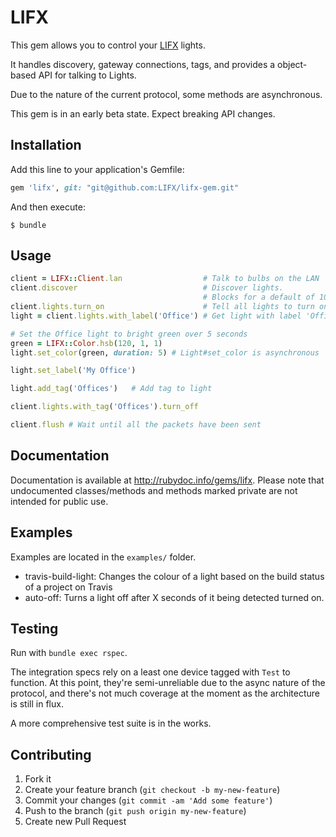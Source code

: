 # LIFX

This gem allows you to control your [LIFX](http://lifx.co) lights.

It handles discovery, gateway connections, tags, and provides a object-based API
for talking to Lights.

Due to the nature of the current protocol, some methods are asynchronous.

This gem is in an early beta state. Expect breaking API changes.

## Installation

Add this line to your application's Gemfile:

```ruby
gem 'lifx', git: "git@github.com:LIFX/lifx-gem.git"
```

And then execute:

```shell
$ bundle
```

## Usage

```ruby
client = LIFX::Client.lan                  # Talk to bulbs on the LAN
client.discover                            # Discover lights.
                                           # Blocks for a default of 10 seconds or until a light is found
client.lights.turn_on                      # Tell all lights to turn on
light = client.lights.with_label('Office') # Get light with label 'Office'

# Set the Office light to bright green over 5 seconds
green = LIFX::Color.hsb(120, 1, 1)
light.set_color(green, duration: 5) # Light#set_color is asynchronous

light.set_label('My Office')

light.add_tag('Offices')   # Add tag to light

client.lights.with_tag('Offices').turn_off

client.flush # Wait until all the packets have been sent
```

## Documentation

Documentation is available at http://rubydoc.info/gems/lifx. Please note that undocumented classes/methods and methods marked private are not intended for public use.

## Examples

Examples are located in the `examples/` folder.

* travis-build-light: Changes the colour of a light based on the build status of a project on Travis
* auto-off: Turns a light off after X seconds of it being detected turned on.


## Testing

Run with `bundle exec rspec`.

The integration specs rely on a least one device tagged with `Test` to function. At this point, they're semi-unreliable due to the async nature of the protocol, and there's not much coverage at the moment as the architecture is still in flux.

A more comprehensive test suite is in the works.

## Contributing

1. Fork it
2. Create your feature branch (`git checkout -b my-new-feature`)
3. Commit your changes (`git commit -am 'Add some feature'`)
4. Push to the branch (`git push origin my-new-feature`)
5. Create new Pull Request
